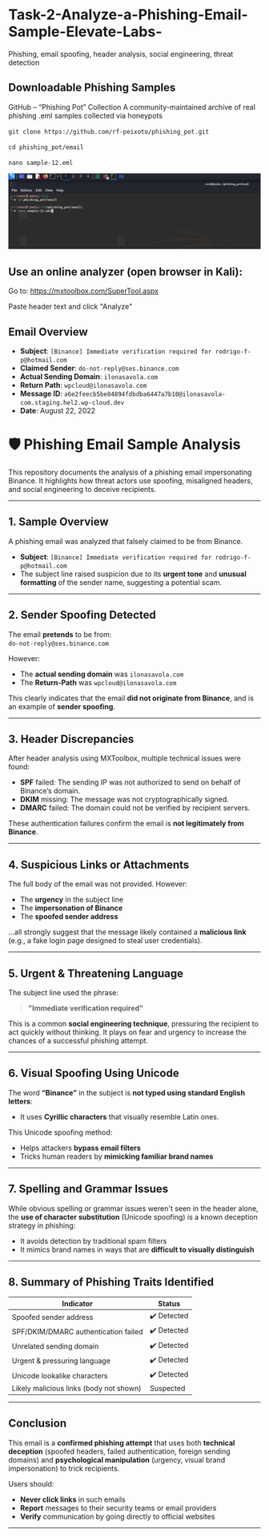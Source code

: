 # Task-2-Analyze-a-Phishing-Email-Sample-Elevate-Labs-
Phishing, email spoofing, header analysis, social engineering, threat detection
## Downloadable Phishing Samples
GitHub – “Phishing Pot” Collection
A community-maintained archive of real phishing .eml samples collected via honeypots


`git clone https://github.com/rf-peixoto/phishing_pot.git`

`cd phishing_pot/email`

`nano sample-12.eml `

![image alt](https://github.com/devalla-jwala/Task-2-Analyze-a-Phishing-Email-Sample-Elevate-Labs-/blob/de1efae9da8e29133ccedf6feb5144e39511d7f7/pishmail_example.png)

## Use an online analyzer (open browser in Kali):

Go to: https://mxtoolbox.com/SuperTool.aspx

Paste header text and click "Analyze"

## Email Overview

- **Subject**: `[Binаnсе] Immediate verification required for rodrigo-f-p@hotmail.com`
- **Claimed Sender**: `do-not-reply@ses.binance.com`
- **Actual Sending Domain**: `ilonasavola.com`
- **Return Path**: `wpcloud@ilonasavola.com`
- **Message ID**: `a6e2feecb5be84894fdbdba6447a7b10@ilonasavola-com.staging.hel2.wp-cloud.dev`
- **Date**: August 22, 2022

# 🛡 Phishing Email Sample Analysis 

This repository documents the analysis of a phishing email impersonating Binance. It highlights how threat actors use spoofing, misaligned headers, and social engineering to deceive recipients.

---

##  1. Sample Overview

A phishing email was analyzed that falsely claimed to be from Binance.  
- **Subject**: `[Binаnсе] Immediate verification required for rodrigo-f-p@hotmail.com`  
- The subject line raised suspicion due to its **urgent tone** and **unusual formatting** of the sender name, suggesting a potential scam.

---

##  2. Sender Spoofing Detected

The email **pretends** to be from:  
`do-not-reply@ses.binance.com`

However:
- The **actual sending domain** was `ilonasavola.com`
- The **Return-Path** was `wpcloud@ilonasavola.com`

This clearly indicates that the email **did not originate from Binance**, and is an example of **sender spoofing**.

---

##  3. Header Discrepancies

After header analysis using MXToolbox, multiple technical issues were found:

-  **SPF** failed: The sending IP was not authorized to send on behalf of Binance’s domain.
-  **DKIM** missing: The message was not cryptographically signed.
-  **DMARC** failed: The domain could not be verified by recipient servers.

 These authentication failures confirm the email is **not legitimately from Binance**.

---

##  4. Suspicious Links or Attachments

The full body of the email was not provided. However:
- The **urgency** in the subject line
- The **impersonation of Binance**
- The **spoofed sender address**

...all strongly suggest that the message likely contained a **malicious link** (e.g., a fake login page designed to steal user credentials).

---

##  5. Urgent & Threatening Language

The subject line used the phrase:
> **"Immediate verification required"**

This is a common **social engineering technique**, pressuring the recipient to act quickly without thinking. It plays on fear and urgency to increase the chances of a successful phishing attempt.

---

##  6. Visual Spoofing Using Unicode

The word **“Binаnсе”** in the subject is **not typed using standard English letters**:
- It uses **Cyrillic characters** that visually resemble Latin ones.

 This Unicode spoofing method:
- Helps attackers **bypass email filters**
- Tricks human readers by **mimicking familiar brand names**

---

##  7. Spelling and Grammar Issues

While obvious spelling or grammar issues weren't seen in the header alone, the **use of character substitution** (Unicode spoofing) is a known deception strategy in phishing:

- It avoids detection by traditional spam filters
- It mimics brand names in ways that are **difficult to visually distinguish**

---

##  8. Summary of Phishing Traits Identified

| Indicator                              | Status     |
|----------------------------------------|------------|
|  Spoofed sender address               | ✔️ Detected |
|  SPF/DKIM/DMARC authentication failed | ✔️ Detected |
|  Unrelated sending domain             | ✔️ Detected |
|  Urgent & pressuring language         | ✔️ Detected |
|  Unicode lookalike characters         | ✔️ Detected |
| Likely malicious links (body not shown) | Suspected   |

---

##  Conclusion

This email is a **confirmed phishing attempt** that uses both **technical deception** (spoofed headers, failed authentication, foreign sending domains) and **psychological manipulation** (urgency, visual brand impersonation) to trick recipients.

Users should:
- **Never click links** in such emails
- **Report** messages to their security teams or email providers
- **Verify** communication by going directly to official websites

---

